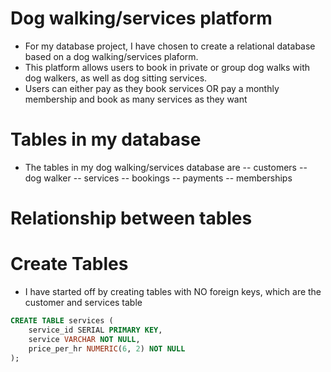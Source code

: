 # Dog walking/services platform 
- For my database project, I have chosen to create a relational database based on a dog walking/services plaform.
- This platform allows users to book in private or group dog walks with dog walkers, as well as dog sitting services. 
- Users can either pay as they book services OR pay a monthly membership and book as many services as they want

# Tables in my database 
- The tables in my dog walking/services database are
-- customers
-- dog walker 
-- services 
-- bookings
-- payments
-- memberships

# Relationship between tables

# Create Tables 
- I have started off by creating tables with NO foreign keys, which are the customer and services table

``` sql
CREATE TABLE services (
    service_id SERIAL PRIMARY KEY,
    service VARCHAR NOT NULL,
    price_per_hr NUMERIC(6, 2) NOT NULL
);
``` 